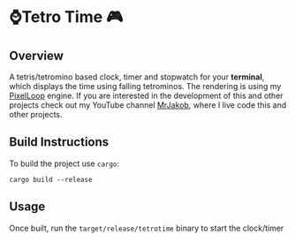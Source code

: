 # ⌚Tetro Time 🎮

## Overview

A tetris/tetromino based clock, timer and stopwatch for your **terminal**, which
displays the time using falling tetrominos. The rendering is using my
[PixelLoop](https://crates.io/crates/pixel_loop) engine. If you are interested
in the development of this and other projects check out my YouTube channel
[MrJakob](https://youtube.com/c/mrjakob), where I live code this and other
projects.


## Build Instructions

To build the project use `cargo`:

```shell
cargo build --release
```


## Usage

Once built, run the `target/release/tetrotime` binary to start the clock/timer

